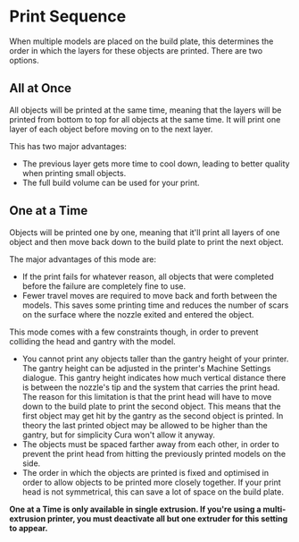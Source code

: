 Print Sequence
====
When multiple models are placed on the build plate, this determines the order in which the layers for these objects are printed. There are two options.

All at Once
----
All objects will be printed at the same time, meaning that the layers will be printed from bottom to top for all objects at the same time. It will print one layer of each object before moving on to the next layer.

This has two major advantages:
* The previous layer gets more time to cool down, leading to better quality when printing small objects.
* The full build volume can be used for your print.

One at a Time
----
Objects will be printed one by one, meaning that it'll print all layers of one object and then move back down to the build plate to print the next object.

The major advantages of this mode are:
* If the print fails for whatever reason, all objects that were completed before the failure are completely fine to use.
* Fewer travel moves are required to move back and forth between the models. This saves some printing time and reduces the number of scars on the surface where the nozzle exited and entered the object.

This mode comes with a few constraints though, in order to prevent colliding the head and gantry with the model.
* You cannot print any objects taller than the gantry height of your printer. The gantry height can be adjusted in the printer's Machine Settings dialogue. This gantry height indicates how much vertical distance there is between the nozzle's tip and the system that carries the print head. The reason for this limitation is that the print head will have to move down to the build plate to print the second object. This means that the first object may get hit by the gantry as the second object is printed. In theory the last printed object may be allowed to be higher than the gantry, but for simplicity Cura won't allow it anyway.
* The objects must be spaced farther away from each other, in order to prevent the print head from hitting the previously printed models on the side.
* The order in which the objects are printed is fixed and optimised in order to allow objects to be printed more closely together. If your print head is not symmetrical, this can save a lot of space on the build plate.

**One at a Time is only available in single extrusion. If you're using a multi-extrusion printer, you must deactivate all but one extruder for this setting to appear.**